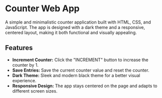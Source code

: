 # Counter Web App
A simple and minimalistic counter application built with HTML, CSS, and JavaScript. The app is designed with a dark theme and a responsive, centered layout, making it both functional and visually appealing.

## Features
- **Increment Counter:** Click the "INCREMENT" button to increase the counter by 1.
- **Save Entries:** Save the current counter value and reset the counter.
- **Dark Theme:** Sleek and modern black theme for a better visual experience.
- **Responsive Design:** The app stays centered on the page and adapts to different screen sizes.
